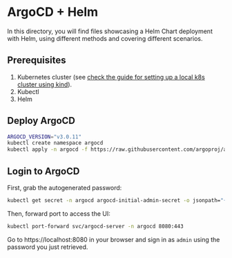 # ArgoCD + Helm

In this directory, you will find files showcasing a Helm Chart deployment with Helm, using different methods and covering different scenarios.

## Prerequisites

1. Kubernetes cluster (see [check the guide for setting up a local k8s cluster using kind](../000-local-k8s/)).
2. Kubectl
3. Helm

## Deploy ArgoCD

```sh
ARGOCD_VERSION="v3.0.11"
kubectl create namespace argocd
kubectl apply -n argocd -f https://raw.githubusercontent.com/argoproj/argo-cd/${ARGOCD_VERSION}/manifests/install.yaml
```

## Login to ArgoCD

First, grab the autogenerated password:

```sh
kubectl get secret -n argocd argocd-initial-admin-secret -o jsonpath="{.data.password}" | base64 -d
```

Then, forward port to access the UI:
```sh
kubectl port-forward svc/argocd-server -n argocd 8080:443
```

Go to https://localhost:8080 in your browser and sign in as `admin` using the password you just retrieved.